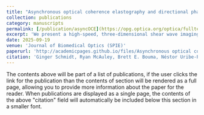```yaml
---
title: "Asynchronous optical coherence elastography and directional phase gradient analysis"
collection: publications
category: manuscripts
permalink: [/publication/asyncOCE](https://opg.optica.org/optica/fulltext.cfm?uri=optica-11-9-1285)
excerpt: 'We present a high-speed, three-dimensional shear wave imaging method for standard OCT systems that overcomes motion sensitivity and hardware limitations. Using pairs of B-scans and directional phase gradient analysis, our approach rapidly and robustly recovers shear wave fields. Validation in tissue-mimicking phantoms shows accuracy comparable to synchronous imaging and robustness across diverse wave conditions.'
date: 2025-09-19
venue: 'Journal of Biomedical Optics (SPIE)'
paperurl: 'http://academicpages.github.io/files/Asynchronous optical coherence elastography and directional phase gradient analysis.pdf'
citation: 'Ginger Schmidt, Ryan McAuley, Brett E. Bouma, Néstor Uribe-Patarroyo, "Asynchronous optical coherence elastography and directional phase gradient analysis," J. Biomed. Opt. 30(12) 124506'
---
```


The contents above will be part of a list of publications, if the user clicks the link for the publication than the contents of section will be rendered as a full page, allowing you to provide more information about the paper for the reader. When publications are displayed as a single page, the contents of the above "citation" field will automatically be included below this section in a smaller font.
